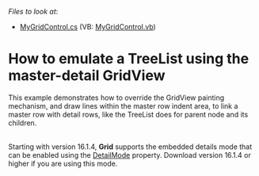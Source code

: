 <!-- default file list -->
*Files to look at*:

* [MyGridControl.cs](./CS/Q260885/MyGridControl.cs) (VB: [MyGridControl.vb](./VB/Q260885/MyGridControl.vb))
<!-- default file list end -->
# How to emulate a TreeList  using the master-detail GridView


<p>This example demonstrates how to override the GridView painting mechanism, and draw lines within the master row indent area, to link a master row with detail rows, like the TreeList does for parent node and its children.<br><br></p>
<p>Starting with version 16.1.4, <strong>Grid</strong> supports the embedded details mode that can be enabled using the <a href="https://documentation.devexpress.com/WindowsForms/DevExpressXtraGridViewsGridGridOptionsDetail_DetailModetopic.aspx">DetailMode</a> property. Download version 16.1.4 or higher if you are using this mode.</p>

<br/>


